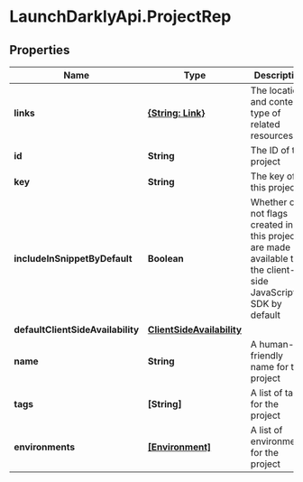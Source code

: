 # LaunchDarklyApi.ProjectRep

## Properties

Name | Type | Description | Notes
------------ | ------------- | ------------- | -------------
**links** | [**{String: Link}**](Link.md) | The location and content type of related resources | 
**id** | **String** | The ID of this project | 
**key** | **String** | The key of this project | 
**includeInSnippetByDefault** | **Boolean** | Whether or not flags created in this project are made available to the client-side JavaScript SDK by default | 
**defaultClientSideAvailability** | [**ClientSideAvailability**](ClientSideAvailability.md) |  | [optional] 
**name** | **String** | A human-friendly name for the project | 
**tags** | **[String]** | A list of tags for the project | 
**environments** | [**[Environment]**](Environment.md) | A list of environments for the project | 


